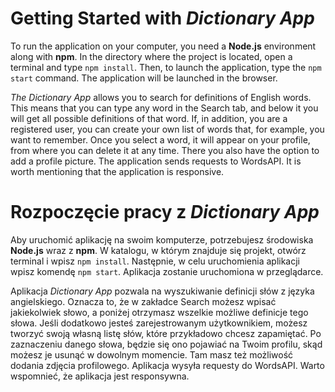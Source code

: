 # Getting Started with *Dictionary App*

To run the application on your computer, you need a **Node.js** environment along with **npm**. In the directory where the project is located, open a terminal and type `npm install`. Then, to launch the application, type the `npm start` command. The application will be launched in the browser.

*The Dictionary App* allows you to search for definitions of English words. This means that you can type any word in the Search tab, and below it you will get all possible definitions of that word. If, in addition, you are a registered user, you can create your own list of words that, for example, you want to remember. Once you select a word, it will appear on your profile, from where you can delete it at any time. There you also have the option to add a profile picture. The application sends requests to WordsAPI. It is worth mentioning that the application is responsive. 

# Rozpoczęcie pracy z *Dictionary App*

Aby uruchomić aplikację na swoim komputerze, potrzebujesz środowiska **Node.js** wraz z **npm**. W katalogu, w którym znajduje się projekt, otwórz terminal i wpisz `npm install`. Następnie, w celu uruchomienia aplikacji wpisz komendę `npm start`. Aplikacja zostanie uruchomiona w przeglądarce.

Aplikacja *Dictionary App* pozwala na wyszukiwanie definicji słów z języka angielskiego. Oznacza to, że w zakładce Search możesz wpisać jakiekolwiek słowo, a poniżej otrzymasz wszelkie możliwe definicje tego słowa. Jeśli dodatkowo jesteś zarejestrowanym użytkownikiem, możesz tworzyć swoją własną listę słów, które przykładowo chcesz zapamiętać. Po zaznaczeniu danego słowa, będzie się ono pojawiać na Twoim profilu, skąd możesz je usunąć w dowolnym momencie. Tam masz też możliwość dodania zdjęcia profilowego. Aplikacja wysyła requesty do WordsAPI. Warto wspomnieć, że aplikacja jest responsywna. 